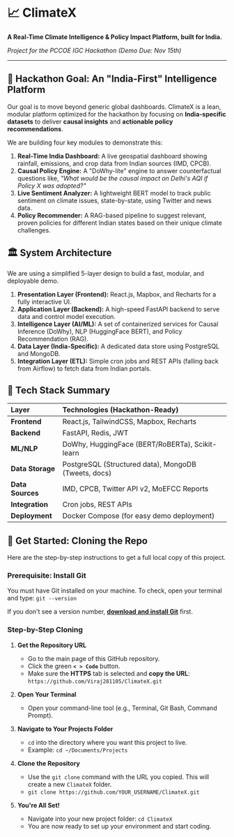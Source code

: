# 📈 ClimateX

**A Real-Time Climate Intelligence & Policy Impact Platform, built for India.**

*Project for the PCCOE IGC Hackathon (Demo Due: Nov 15th)*

---

## 🎯 Hackathon Goal: An "India-First" Intelligence Platform

Our goal is to move beyond generic global dashboards. ClimateX is a lean, modular platform optimized for the hackathon by focusing on **India-specific datasets** to deliver **causal insights** and **actionable policy recommendations**.

We are building four key modules to demonstrate this:

1.  **Real-Time India Dashboard:** A live geospatial dashboard showing rainfall, emissions, and crop data from Indian sources (IMD, CPCB).
2.  **Causal Policy Engine:** A "DoWhy-lite" engine to answer counterfactual questions like, *"What would be the causal impact on Delhi's AQI if Policy X was adopted?"*
3.  **Live Sentiment Analyzer:** A lightweight BERT model to track public sentiment on climate issues, state-by-state, using Twitter and news data.
4.  **Policy Recommender:** A RAG-based pipeline to suggest relevant, proven policies for different Indian states based on their unique climate challenges.

## 🏛️ System Architecture

We are using a simplified 5-layer design to build a fast, modular, and deployable demo.

1.  **Presentation Layer (Frontend):** React.js, Mapbox, and Recharts for a fully interactive UI.
2.  **Application Layer (Backend):** A high-speed FastAPI backend to serve data and control model execution.
3.  **Intelligence Layer (AI/ML):** A set of containerized services for Causal Inference (DoWhy), NLP (HuggingFace BERT), and Policy Recommendation (RAG).
4.  **Data Layer (India-Specific):** A dedicated data store using PostgreSQL and MongoDB.
5.  **Integration Layer (ETL):** Simple cron jobs and REST APIs (falling back from Airflow) to fetch data from Indian portals.

## 🔧 Tech Stack Summary

| Layer | Technologies (Hackathon-Ready) |
| :--- | :--- |
| **Frontend** | React.js, TailwindCSS, Mapbox, Recharts |
| **Backend** | FastAPI, Redis, JWT |
| **ML/NLP** | DoWhy, HuggingFace (BERT/RoBERTa), Scikit-learn |
| **Data Storage** | PostgreSQL (Structured data), MongoDB (Tweets, docs) |
| **Data Sources** | IMD, CPCB, Twitter API v2, MoEFCC Reports |
| **Integration** | Cron jobs, REST APIs |
| **Deployment** | Docker Compose (for easy demo deployment) |

## 🚀 Get Started: Cloning the Repo

Here are the step-by-step instructions to get a full local copy of this project.

### Prerequisite: Install Git

You must have Git installed on your machine. To check, open your terminal and type:
`git --version`

If you don't see a version number, **[download and install Git](https://git-scm.com/downloads)** first.

### Step-by-Step Cloning

1.  **Get the Repository URL**
    * Go to the main page of this GitHub repository.
    * Click the green **`< > Code`** button.
    * Make sure the **HTTPS** tab is selected and **copy the URL**:
        `https://github.com/Viraj281105/ClimateX.git`

2.  **Open Your Terminal**
    * Open your command-line tool (e.g., Terminal, Git Bash, Command Prompt).

3.  **Navigate to Your Projects Folder**
    * `cd` into the directory where you want this project to live.
    * Example: `cd ~/Documents/Projects`

4.  **Clone the Repository**
    * Use the `git clone` command with the URL you copied. This will create a new `ClimateX` folder.
    * `git clone https://github.com/YOUR_USERNAME/ClimateX.git`

5.  **You're All Set!**
    * Navigate into your new project folder:
        `cd ClimateX`
    * You are now ready to set up your environment and start coding.
